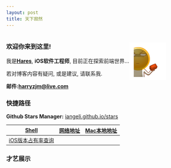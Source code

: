 ```yaml
---
layout: post
title: 天下寂然
---
```


<div style="display:flex;justify-content:space-between;align-items:center;">
  <div>
    <h3>欢迎你来到这里!</h3>
    <p>我是<a style="display:inline-block;" href="https://github.com/harryzjm"><b>Hares</b></a>, <b>iOS软件工程师</b>, 目前正在探索前端世界...</p>
    <p>若对博客内容有疑问, 或是建议, 请联系我.</p>
    <b>邮件:<a style="display:inline-block;" href="mailto:harryzjm@live.com">harryzjm@live.com</a></b>
  </div>
  <div align="left"  style="flex:1 0;">
    <img src="/assets/photo/welcome.gif">
  </div>
</div>

### 快捷路径    

**Github Stars Manager:**  [iangeli.github.io/stars](https://iangeli.github.io/stars)

[Shell](https://iangeli.com/2014/01/15/shell.html) | [网络地址](https://harryzjm.github.io/2018/06/12/%E7%BD%91%E7%BB%9C%E5%9C%B0%E5%9D%80.html) | [Mac本地地址](https://iangeli.com/2018/06/13/Mac%E6%9C%AC%E5%9C%B0%E5%9C%B0%E5%9D%80.html)  
-- | -- | --  
[iOS版本占有率查询](https://developer.apple.com/support/app-store/) |  |   


<h3>才艺展示</h3>
<div id="container"></div>

<script type="text/javascript">
  function preloadImages(urls, callback, param) {
    if (urls.length == 0) { callback(param); return }
    var img = new Image()
        img.src = urls[0]
        if (img.complete) {
      preloadImages(urls.slice(1), callback, param)
    } else {
        img.onload = function() {
            preloadImages(urls.slice(1), callback, param)
        }
            }
  }
  function animate(urls) {
    let container = document.getElementById('container')
    const count = (urls.length + 1) / 2
    for (let i = 0; i < count; i++) {
      let div = document.createElement('div')
            container.appendChild(div)
      for (let j = 0; j < count; j++) {
        let img = new Image()
                setTimeout(function (div) {
          img.src = urls[i+j]
          div.appendChild(img)
        }, 500 * (i+j), div)
      }
    }
  }

  const url = '/assets/photo/skill.gif'
  const pageWidth = Math.floor(document.getElementById('post__content').clientWidth / 100)
  const count = Math.max(Math.min(pageWidth, 4), 1)
  const urls = Object.keys(Array.apply(null, {length: count * 2 - 1})).map(function(item){
    return url + `?a=` + item
  })
  
  preloadImages(urls, animate, urls)
</script>




